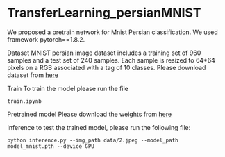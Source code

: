 # TransferLearning_persianMNIST
We proposed a pretrain network for Mnist Persian classification. We used framework pytorch==1.8.2.

Dataset
MNIST persian image dataset includes a training set of 960 samples and a test set of 240 samples. Each sample is resized to 64*64 pixels on a RGB associated with a tag of 10 classes. Please download dataset from [here](https://drive.google.com/drive/folders/1--LGkYnr8Biq9iD0B445YZNC7MOq7Fds?usp=sharing)

Train
To train the model please run the file 
```
train.ipynb
```

Pretrained model
Please download the weights from [here](https://drive.google.com/file/d/1B1DDj_kBDgbfuvhedNRhGnFWABESboK-/view?usp=sharing) 

Inference
to test the trained model, please run the following file:
```
python inference.py --img_path data/2.jpeg --model_path model_mnist.pth --device GPU
```
